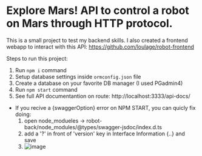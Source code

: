 # Explore Mars! API to control a robot on Mars through HTTP protocol.

This is a small project to test my backend skills.
I also created a frontend webapp to interact with this API: https://github.com/loulage/robot-frontend

Steps to run this project:

1. Run `npm i` command
2. Setup database settings inside `ormconfig.json` file
3. Create a database on your favorite DB manager (I used PGadmin4)
4. Run `npm start` command
5. See full API documentantion on route: http://localhost:3333/api-docs/

* If you recive a {swaggerOption} error on NPM START, you can quicly fix doing:
  1) open node_modueles -> robot-back/node_modules/@types/swagger-jsdoc/index.d.ts
  2) add a '?' in front of 'version' key in Interface Information {..} and save
  3) ![image](https://user-images.githubusercontent.com/46572129/156004527-a6fe78cd-cfc0-456b-9098-4fca05326ad2.png)
